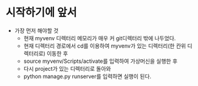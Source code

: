 # 시작하기에 앞서

* 가장 먼저 해야할 것
  * 현재 myvenv 디렉터리 메모리가 매우 커 git디렉터리 밖에 나두었다.
  * 현재 디렉터리 경로에서 cd를 이용하여 myvenv가 있는 디렉터리(한 칸위 디렉터리로) 이동한 후
  * source myvenv/Scripts/activate를 입력하여 가상머신을 실행한 후
  * 다시 project가 있는 디렉터리로 돌아와 
  * python manage.py runserver를 입력하면 실행이 된다.

